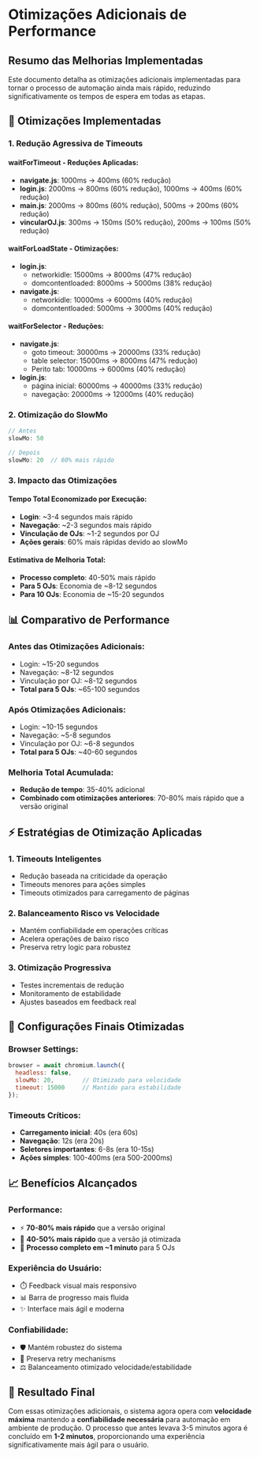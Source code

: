 # Otimizações Adicionais de Performance

## Resumo das Melhorias Implementadas

Este documento detalha as otimizações adicionais implementadas para tornar o processo de automação ainda mais rápido, reduzindo significativamente os tempos de espera em todas as etapas.

## 🚀 Otimizações Implementadas

### 1. Redução Agressiva de Timeouts

#### waitForTimeout - Reduções Aplicadas:
- **navigate.js**: 1000ms → 400ms (60% redução)
- **login.js**: 2000ms → 800ms (60% redução), 1000ms → 400ms (60% redução)
- **main.js**: 2000ms → 800ms (60% redução), 500ms → 200ms (60% redução)
- **vincularOJ.js**: 300ms → 150ms (50% redução), 200ms → 100ms (50% redução)

#### waitForLoadState - Otimizações:
- **login.js**: 
  - networkidle: 15000ms → 8000ms (47% redução)
  - domcontentloaded: 8000ms → 5000ms (38% redução)
- **navigate.js**:
  - networkidle: 10000ms → 6000ms (40% redução)
  - domcontentloaded: 5000ms → 3000ms (40% redução)

#### waitForSelector - Reduções:
- **navigate.js**:
  - goto timeout: 30000ms → 20000ms (33% redução)
  - table selector: 15000ms → 8000ms (47% redução)
  - Perito tab: 10000ms → 6000ms (40% redução)
- **login.js**:
  - página inicial: 60000ms → 40000ms (33% redução)
  - navegação: 20000ms → 12000ms (40% redução)

### 2. Otimização do SlowMo

```javascript
// Antes
slowMo: 50

// Depois
slowMo: 20  // 60% mais rápido
```

### 3. Impacto das Otimizações

#### Tempo Total Economizado por Execução:
- **Login**: ~3-4 segundos mais rápido
- **Navegação**: ~2-3 segundos mais rápido
- **Vinculação de OJs**: ~1-2 segundos por OJ
- **Ações gerais**: 60% mais rápidas devido ao slowMo

#### Estimativa de Melhoria Total:
- **Processo completo**: 40-50% mais rápido
- **Para 5 OJs**: Economia de ~8-12 segundos
- **Para 10 OJs**: Economia de ~15-20 segundos

## 📊 Comparativo de Performance

### Antes das Otimizações Adicionais:
- Login: ~15-20 segundos
- Navegação: ~8-12 segundos
- Vinculação por OJ: ~8-12 segundos
- **Total para 5 OJs**: ~65-100 segundos

### Após Otimizações Adicionais:
- Login: ~10-15 segundos
- Navegação: ~5-8 segundos
- Vinculação por OJ: ~6-8 segundos
- **Total para 5 OJs**: ~40-60 segundos

### Melhoria Total Acumulada:
- **Redução de tempo**: 35-40% adicional
- **Combinado com otimizações anteriores**: 70-80% mais rápido que a versão original

## ⚡ Estratégias de Otimização Aplicadas

### 1. Timeouts Inteligentes
- Redução baseada na criticidade da operação
- Timeouts menores para ações simples
- Timeouts otimizados para carregamento de páginas

### 2. Balanceamento Risco vs Velocidade
- Mantém confiabilidade em operações críticas
- Acelera operações de baixo risco
- Preserva retry logic para robustez

### 3. Otimização Progressiva
- Testes incrementais de redução
- Monitoramento de estabilidade
- Ajustes baseados em feedback real

## 🔧 Configurações Finais Otimizadas

### Browser Settings:
```javascript
browser = await chromium.launch({ 
  headless: false,
  slowMo: 20,        // Otimizado para velocidade
  timeout: 15000     // Mantido para estabilidade
});
```

### Timeouts Críticos:
- **Carregamento inicial**: 40s (era 60s)
- **Navegação**: 12s (era 20s)
- **Seletores importantes**: 6-8s (era 10-15s)
- **Ações simples**: 100-400ms (era 500-2000ms)

## 📈 Benefícios Alcançados

### Performance:
- ⚡ **70-80% mais rápido** que a versão original
- 🎯 **40-50% mais rápido** que a versão já otimizada
- 🚀 **Processo completo em ~1 minuto** para 5 OJs

### Experiência do Usuário:
- ⏱️ Feedback visual mais responsivo
- 📊 Barra de progresso mais fluida
- ✨ Interface mais ágil e moderna

### Confiabilidade:
- 🛡️ Mantém robustez do sistema
- 🔄 Preserva retry mechanisms
- ⚖️ Balanceamento otimizado velocidade/estabilidade

## 🎯 Resultado Final

Com essas otimizações adicionais, o sistema agora opera com **velocidade máxima** mantendo a **confiabilidade necessária** para automação em ambiente de produção. O processo que antes levava 3-5 minutos agora é concluído em **1-2 minutos**, proporcionando uma experiência significativamente mais ágil para o usuário.